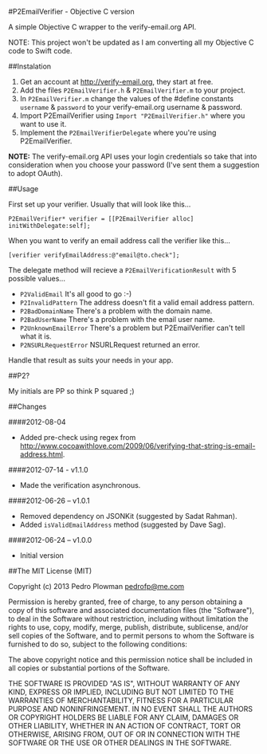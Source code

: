 #P2EmailVerifier - Objective C version

A simple Objective C wrapper to the verify-email.org API. 

NOTE: This project won't be updated as I am converting all my Objective C code to Swift code.

##Instalation 

1. Get an account at  <http://verify-email.org>, they start at free.
2. Add the files `P2EmailVerifier.h` & `P2EmailVerifier.m` to your project.
3. In `P2EmailVerifier.m` change the values of the #define constants `username` & `password` to your verify-email.org username & password.
4. Import P2EmailVerifier using `Import "P2EmailVerifier.h"` where you want to use it.
5. Implement the `P2EmailVerifierDelegate` where you're using P2EmailVerifier.

**NOTE:** The verify-email.org API uses your login credentials so take that into consideration when you choose your password (I've sent them a suggestion to adopt OAuth).

##Usage

First set up your verifier. Usually that will look like this...

	P2EmailVerifier* verifier = [[P2EmailVerifier alloc] initWithDelegate:self];

When you want to verify an email address call the verifier like this... 

	[verifier verifyEmailAddress:@"email@to.check"];

The delegate method will recieve a `P2EmailVerificationResult` with 5 possible values...

- `P2ValidEmail`			It's all good to go :-)
- `P2InvalidPattern`		The address doesn't fit a valid email address pattern.
- `P2BadDomainName`			There's a problem with the domain name.
- `P2BadUserName`			There's a problem with the email user name.
- `P2UnknownEmailError`		There's a problem but P2EmailVerifier can't tell what it is.
- `P2NSURLRequestError`		NSURLRequest returned an error.

Handle that result as suits your needs in your app.

##P2?

My initials are PP so think P squared ;)

##Changes

####2012-08-04
* Added pre-check using regex from <http://www.cocoawithlove.com/2009/06/verifying-that-string-is-email-address.html>.

####2012-07-14 - v1.1.0
* Made the verification asynchronous.

####2012-06-26 – v1.0.1
* Removed dependency on JSONKit (suggested by Sadat Rahman).
* Added `isValidEmailAddress` method (suggested by Dave Sag).

####2012-06-24 – v1.0.0
* Initial version

##The MIT License (MIT)

Copyright (c) 2013 Pedro Plowman <pedrofp@me.com>

Permission is hereby granted, free of charge, to any person obtaining a copy of this software and associated documentation files (the "Software"), to deal in the Software without restriction, including without limitation the rights to use, copy, modify, merge, publish, distribute, sublicense, and/or sell copies of the Software, and to permit persons to whom the Software is furnished to do so, subject to the following conditions:

The above copyright notice and this permission notice shall be included in all copies or substantial portions of the Software.

THE SOFTWARE IS PROVIDED "AS IS", WITHOUT WARRANTY OF ANY KIND, EXPRESS OR IMPLIED, INCLUDING BUT NOT LIMITED TO THE WARRANTIES OF MERCHANTABILITY, FITNESS FOR A PARTICULAR PURPOSE AND NONINFRINGEMENT. IN NO EVENT SHALL THE AUTHORS OR COPYRIGHT HOLDERS BE LIABLE FOR ANY CLAIM, DAMAGES OR OTHER LIABILITY, WHETHER IN AN ACTION OF CONTRACT, TORT OR OTHERWISE, ARISING FROM, OUT OF OR IN CONNECTION WITH THE SOFTWARE OR THE USE OR OTHER DEALINGS IN THE SOFTWARE.